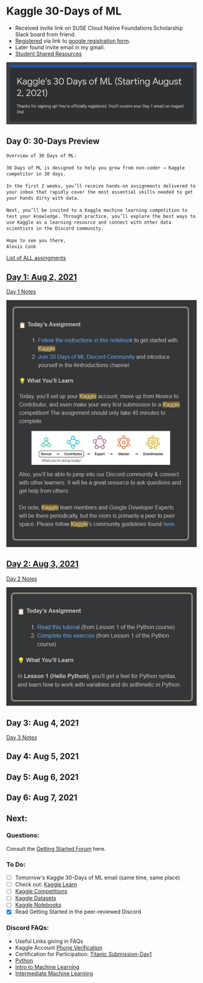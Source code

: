 # Kaggle 30-Days of ML
* Received invite link on SUSE Cloud Native Foundations Scholarship Slack board from friend. 
* [Registered](https://github.com/EO4wellness/T-I-L/blob/main/AI-ML-NLP/Kaggle/Registration.md) via link to [google registration form](https://www.kaggle.com/thirty-days-of-ml?utm_medium=email&utm_source=gamma&utm_campaign=thirty-days-of-ml&utm_content=last-call). 
* Later found invite email in my gmail.  
* [Student Shared Resources](https://github.com/EO4wellness/T-I-L/blob/main/AI-ML-NLP/Kaggle/shared-resources.md)

![Registration](https://github.com/EO4wellness/T-I-L/blob/main/AI-ML-NLP/Kaggle/Images/2021-07-28-registered.jpg)

## Day 0: 30-Days Preview
```
Overview of 30 Days of ML:

30 Days of ML is designed to help you grow from non-coder → Kaggle competitor in 30 days.

In the first 2 weeks, you’ll receive hands-on assignments delivered to your inbox that rapidly cover the most essential skills needed to get your hands dirty with data.

Next, you’ll be invited to a Kaggle machine learning competition to test your knowledge. Through practice, you’ll explore the best ways to use Kaggle as a learning resource and connect with other data scientists in the Discord community.

Hope to see you there,
Alexis Cook 
```

[List of ALL assingments](https://github.com/EO4wellness/T-I-L/blob/main/AI-ML-NLP/Kaggle/daily-assingment-list.md)

## [Day 1: Aug 2, 2021](https://github.com/EO4wellness/T-I-L/blob/main/AI-ML-NLP/Kaggle/Day1.md)
[Day 1 Notes](https://github.com/EO4wellness/T-I-L/blob/main/AI-ML-NLP/Kaggle/Day1.md)

![Day1-Email-Assingment](https://raw.githubusercontent.com/EO4wellness/T-I-L/main/AI-ML-NLP/Kaggle/Images/Day1-assignment.jpg)


## [Day 2: Aug 3, 2021](https://github.com/EO4wellness/T-I-L/blob/main/AI-ML-NLP/Kaggle/Day2.md)
[Day 2 Notes](https://github.com/EO4wellness/T-I-L/blob/main/AI-ML-NLP/Kaggle/Day2.md)


![Day2-Email-Assingment](https://github.com/EO4wellness/T-I-L/blob/main/AI-ML-NLP/Kaggle/Images/Day2-assignment.jpg)

## Day 3: Aug 4, 2021
[Day 3 Notes](https://github.com/EO4wellness/T-I-L/blob/main/AI-ML-NLP/Kaggle/Day3.md)

## Day 4: Aug 5, 2021

## Day 5: Aug 6, 2021

## Day 6: Aug 7, 2021

## Next: 
### Questions: 
Consult the [Getting Started Forum](https://www.kaggle.com/getting-started) here. 

### To Do: 
- [ ] Tomorrow's Kaggle 30-Days of ML email (same time, same place) 
- [ ] Check out: [Kaggle Learn](https://www.kaggle.com/learn)
- [ ] [Kaggle Competitions](https://www.kaggle.com/competitions)
- [ ] [Kaggle Datasets](https://www.kaggle.com/datasets)
- [ ] [Kaggle Notebooks](https://www.kaggle.com/code)
- [x] Read Getting Started in the peer-reviewed Discord

### Discord FAQs:
* Useful Links giving in FAQs 
* Kaggle Account [Phone Verification](https://www.kaggle.com/phone-verification-support)
* Certification for Participation: [Titanic Submission-Day1](https://www.kaggle.com/c/titanic/submissions)
* [Python](https://www.kaggle.com/learn/python)
* [Intro to Machine Learning](https://www.kaggle.com/learn/intro-to-machine-learning)
* [Intermediate Machine Learning](https://www.kaggle.com/learn/intermediate-machine-learning)
